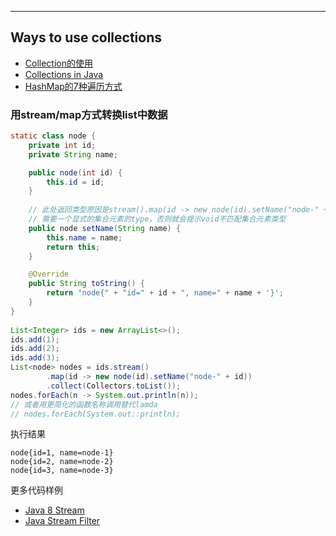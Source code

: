***

## Ways to use collections
+ [Collection的使用](https://www.javatpoint.com/collections-in-java)
+ [Collections in Java](https://howtodoinjava.com/java-collections/)
+ [HashMap的7种遍历方式](https://mp.weixin.qq.com/s/v518GDzKRZQUaVelgpltKQ)

### 用stream/map方式转换list中数据
```java 
static class node {
    private int id;
    private String name;

    public node(int id) {
        this.id = id;
    }
    
    // 此处返回类型原因是stream().map(id -> new node(id).setName("node-" + id))
    // 需要一个显式的集合元素的type，否则就会提示void不匹配集合元素类型
    public node setName(String name) {
        this.name = name;
        return this;
    }

    @Override
    public String toString() {
        return "node{" + "id=" + id + ", name=" + name + '}';
    }
}
    
List<Integer> ids = new ArrayList<>();
ids.add(1);
ids.add(2);
ids.add(3);
List<node> nodes = ids.stream()
        .map(id -> new node(id).setName("node-" + id))
        .collect(Collectors.toList());
nodes.forEach(n -> System.out.println(n));
// 或者用更简化的函数名称调用替代lamda
// nodes.forEach(System.out::println);
``` 
执行结果
```
node{id=1, name=node-1}
node{id=2, name=node-2}
node{id=3, name=node-3}
```
更多代码样例
+ [Java 8 Stream](https://www.javatpoint.com/java-8-stream)       
+ [Java Stream Filter](https://www.javatpoint.com/java-8-stream-filter)
